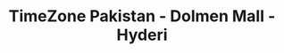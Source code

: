 ---
title: "TimeZone Pakistan - Dolmen Mall - Hyderi"
url: /karachi/timezone-pakistan-dolmen-mall-hyderi/
shop: boutique
---